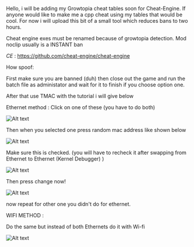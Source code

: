 Hello, i will be adding my Growtopia cheat tables soon for Cheat-Engine. If anyone would like to make me a cpp cheat using my tables that would be cool. For now i will upload this bit of a small tool which reduces bans to two hours.

Cheat engine exes must be renamed because of growtopia detection.
Mod noclip usually is a INSTANT ban

*CE* : https://github.com/cheat-engine/cheat-engine

How spoof:

  First make sure you are banned (duh)
  then close out the game and run the batch file as administator and wait for it to finish if you choose option one.
  
After that use TMAC with the tutorial i will give below
   
Ethernet method :
   Click on one of these (you have to do both)
   
![Alt text](https://cdn.discordapp.com/attachments/1035689945135841320/1065826530191741008/image.png "Title")

Then when you selected one press random mac address like shown below

![Alt text](https://cdn.discordapp.com/attachments/1035689945135841320/1065827310604922931/image.png "Title")
  
  Make sure this is checked. (you will have to recheck it after swapping from Ethernet to Ethernet (Kernel Debugger) )
  
![Alt text](https://cdn.discordapp.com/attachments/1035689945135841320/1065826828733906984/image.png "Title")

Then press change now!

![Alt text](https://cdn.discordapp.com/attachments/1035689945135841320/1065827510253789265/image.png "Title")
  
  
 now repeat for other one you didn't do for ethernet.
 
 WIFI METHOD :
 
 Do the same but instead of both Ethernets do it with Wi-fi
 
 ![Alt text](https://cdn.discordapp.com/attachments/1035689945135841320/1065828071292284928/image.png "Title")
 
 
 
 

